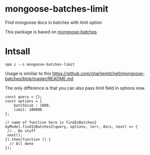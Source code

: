 # mongoose-batches-limit
Find mongoose docs in batches with limit option

This package is based on [mongoose-batches](https://github.com/charliemitchell/mongoose-batches).

# Intsall

```
npm i --s mongoose-batches-limit
```

Usage is similiar to this https://github.com/charliemitchell/mongoose-batches/blob/master/README.md

The only difference is that you can also pass limit field in options now.

```
const query = {};
const options = {
    batchSize : 1000,
    limit: 100000
};

// name of function here is findInBatches2
myModel.findInBatches2(query, options, (err, docs, next) => {
 //.. Do stuff
 next();
}).then(function () {
  // All done
});
```